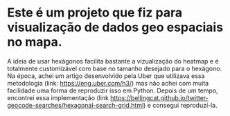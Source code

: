 # Este é um projeto que fiz para visualização de dados geo espaciais no mapa. 
A ideia de usar hexágonos facilita bastante a vizualização do heatmap e é totalmente customizável com base no tamanho desejado para o hexágono. 
Na época, achei um artigo desenvolvido pela Uber que utilizava essa metodologia (link: https://eng.uber.com/h3/) mas não achei com muita facilidade uma forma de reproduzir isso em Python. Depois de um tempo, encontrei essa implementação (link https://bellingcat.github.io/twitter-geocode-searches/hexagonal-search-grid.html) e consegui reproduzí-la. 
